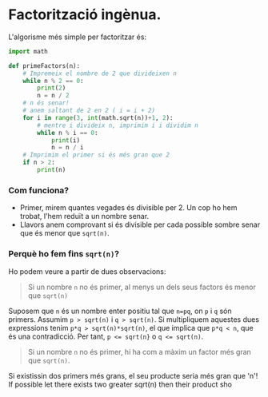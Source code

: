 # Factorització ingènua.

L'algorisme més simple per factoritzar és:

```python
import math 

def primeFactors(n): 
    # Impremeix el nombre de 2 que divideixen n 
    while n % 2 == 0: 
        print(2) 
        n = n / 2
    # n és senar! 
    # anem saltant de 2 en 2 ( i = i + 2)  
    for i in range(3, int(math.sqrt(n))+1, 2): 
        # mentre i divideix n, imprimim i i dividim n 
        while n % i == 0: 
            print(i) 
            n = n / i 
    # Imprimim el primer si és més gran que 2 
    if n > 2: 
        print(n)
  ```

### Com funciona?
+ Primer, mirem quantes vegades és divisible per 2. Un cop ho hem trobat, l'hem reduït a un nombre senar.
+ Llavors anem comprovant si és divisible per cada possible sombre senar que és menor que `sqrt(n)`. 

### Perquè ho fem fins `sqrt(n)`?
Ho podem veure a partir de dues observacions:

> Si un nombre `n` no és primer, al menys un dels seus factors és menor que `sqrt(n)`

Suposem que `n` és un nombre enter positiu tal que `n=pq`, on `p` i `q` són primers. Assumim `p > sqrt(n)` i `q > sqrt(n)`.  Si multipliquem aquestes dues expressions tenim
`p*q > sqrt(n)*sqrt(n)`, el que implica que `p*q < n`, que és una contradicció. Per tant, `p <= sqrt(n}` o `q <= sqrt(n)`.

> Si un nombre `n` no és primer, hi ha com a màxim un factor més gran que `sqrt(n)`. 

Si existissin dos primers més grans, el seu producte seria més gran que 'n'!
If possible let there exists two greater sqrt(n) then their product sho

